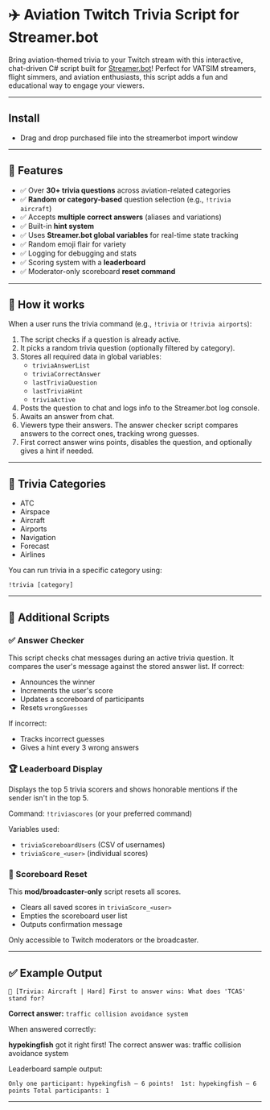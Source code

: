 # ✈️ Aviation Twitch Trivia Script for Streamer.bot

Bring aviation-themed trivia to your Twitch stream with this interactive, chat-driven C# script built for [Streamer.bot](https://streamer.bot)! Perfect for VATSIM streamers, flight simmers, and aviation enthusiasts, this script adds a fun and educational way to engage your viewers.

---

## Install
- Drag and drop purchased file into the streamerbot import window

---

## 🎯 Features

- ✅ Over **30+ trivia questions** across aviation-related categories
- ✅ **Random or category-based** question selection (e.g., `!trivia aircraft`)
- ✅ Accepts **multiple correct answers** (aliases and variations)
- ✅ Built-in **hint system**
- ✅ Uses **Streamer.bot global variables** for real-time state tracking
- ✅ Random emoji flair for variety
- ✅ Logging for debugging and stats
- ✅ Scoring system with a **leaderboard**
- ✅ Moderator-only scoreboard **reset command**

---

## 💬 How it works

When a user runs the trivia command (e.g., `!trivia` or `!trivia airports`):

1. The script checks if a question is already active.
2. It picks a random trivia question (optionally filtered by category).
3. Stores all required data in global variables:
   - `triviaAnswerList`
   - `triviaCorrectAnswer`
   - `lastTriviaQuestion`
   - `lastTriviaHint`
   - `triviaActive`
4. Posts the question to chat and logs info to the Streamer.bot log console.
5. Awaits an answer from chat.
6. Viewers type their answers. The answer checker script compares answers to the correct ones, tracking wrong guesses.
7. First correct answer wins points, disables the question, and optionally gives a hint if needed.

---

## 🧠 Trivia Categories

- ATC
- Airspace
- Aircraft
- Airports
- Navigation
- Forecast
- Airlines

You can run trivia in a specific category using:

```
!trivia [category]

```

---

## 🧩 Additional Scripts

### ✅ Answer Checker

This script checks chat messages during an active trivia question. It compares the user's message against the stored answer list. If correct:

- Announces the winner
- Increments the user's score
- Updates a scoreboard of participants
- Resets `wrongGuesses`

If incorrect:

- Tracks incorrect guesses
- Gives a hint every 3 wrong answers

### 🏆 Leaderboard Display

Displays the top 5 trivia scorers and shows honorable mentions if the sender isn't in the top 5.

Command: `!triviascores` (or your preferred command)

Variables used:

- `triviaScoreboardUsers` (CSV of usernames)
- `triviaScore_<user>` (individual scores)

### 🧹 Scoreboard Reset

This **mod/broadcaster-only** script resets all scores.

- Clears all saved scores in `triviaScore_<user>`
- Empties the scoreboard user list
- Outputs confirmation message

Only accessible to Twitch moderators or the broadcaster.

---

## ✅ Example Output

```
🧠 [Trivia: Aircraft | Hard] First to answer wins: What does 'TCAS' stand for?
```

**Correct answer:** `traffic collision avoidance system`

When answered correctly:

**hypekingfish** got it right first! The correct answer was: traffic collision avoidance system

Leaderboard sample output:

`Only one participant: hypekingfish — 6 points!  1st: hypekingfish — 6 points Total participants: 1`

---
